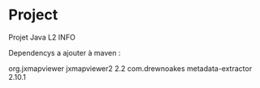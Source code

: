 # Project
Projet Java L2 INFO

Dependencys a ajouter à maven :

<dependency>
	<groupId>org.jxmapviewer</groupId>
	<artifactId>jxmapviewer2</artifactId>
	<version>2.2</version>
</dependency>

<dependency>
  <groupId>com.drewnoakes</groupId>
  <artifactId>metadata-extractor</artifactId>
  <version>2.10.1</version>
</dependency>
